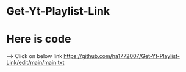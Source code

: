# Get-Yt-Playlist-Link

# Here is code
==> Click on below link
https://github.com/ha1772007/Get-Yt-Playlist-Link/edit/main/main.txt
